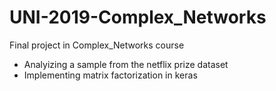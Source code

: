 # UNI-2019-Complex_Networks

Final project in Complex_Networks course

- Analyizing a sample from the netflix prize dataset 
- Implementing matrix factorization in keras


